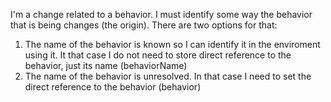 I'm a change related to a behavior. I must identify some way the behavior that is being changes (the origin). There are two options for that:

 1) The name of the behavior is known so I can identify it in the enviroment using it. It that case
    I do not need to store direct reference to the behavior, just its name (behaviorName)
 2) The name of the behavior is unresolved. In that case I need to set the direct reference
    to the behavior (behavior)